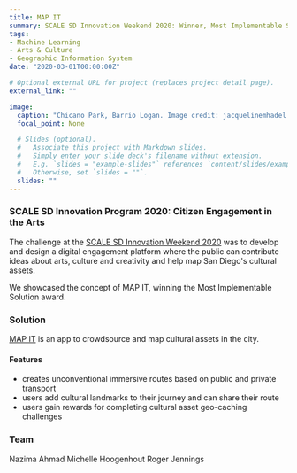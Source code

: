 ```yaml
---
title: MAP IT
summary: SCALE SD Innovation Weekend 2020: Winner, Most Implementable Solution
tags:
- Machine Learning
- Arts & Culture
- Geographic Information System
date: "2020-03-01T00:00:00Z"

# Optional external URL for project (replaces project detail page).
external_link: ""

image:
  caption: "Chicano Park, Barrio Logan. Image credit: jacquelinemhadel.com"
  focal_point: None

  # Slides (optional).
  #   Associate this project with Markdown slides.
  #   Simply enter your slide deck's filename without extension.
  #   E.g. `slides = "example-slides"` references `content/slides/example-slides.md`.
  #   Otherwise, set `slides = ""`.
  slides: ""
---
```


### SCALE SD Innovation Program 2020: Citizen Engagement in the Arts
The challenge at the [SCALE SD Innovation Weekend 2020](https://www.scalesd.com/innovation-2020/) was to develop and
design a digital engagement platform where the public can contribute ideas about arts, culture and creativity and help map San Diego's cultural assets.

We showcased the concept of MAP IT, winning the Most Implementable Solution award.

### Solution
[MAP IT](https://docs.google.com/presentation/d/1vRzBhmSWf5Z9x0Nd5_pRhii4O1AQUa12k_24y1USsig/edit?usp=sharing) is an app to crowdsource and map cultural assets in the city.

#### Features
- creates unconventional immersive routes based on public and private transport
- users add cultural landmarks to their journey and can share their route
- users gain rewards for completing cultural asset geo-caching challenges


### Team
Nazima Ahmad
Michelle Hoogenhout
Roger Jennings
